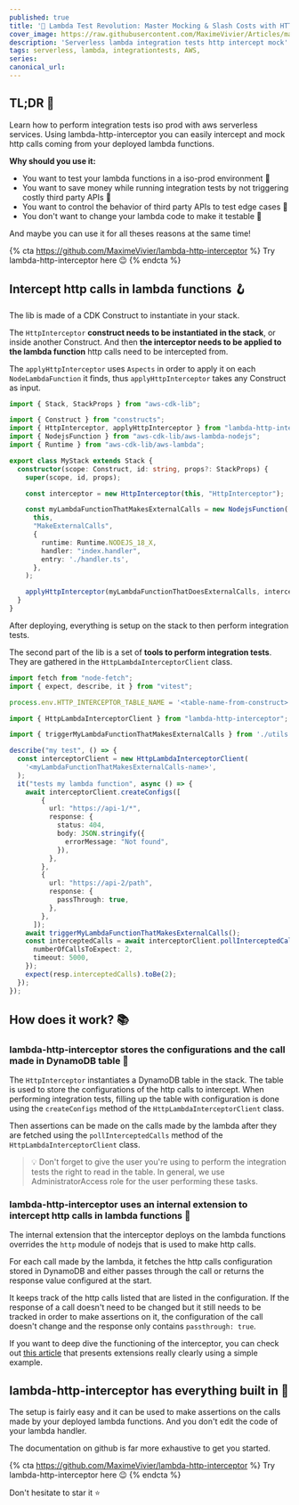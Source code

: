 ```yaml
---
published: true
title: '🚀 Lambda Test Revolution: Master Mocking & Slash Costs with HTTP-Interceptor!'
cover_image: https://raw.githubusercontent.com/MaximeVivier/Articles/master/blog-posts/lambda-http-interceptor/banner.png
description: 'Serverless lambda integration tests http intercept mock'
tags: serverless, lambda, integrationtests, AWS,
series:
canonical_url:
---
```


## TL;DR 📰

Learn how to perform integration tests iso prod with aws serverless services. Using lambda-http-interceptor you can easily intercept and mock http calls coming from your deployed lambda functions.

**Why should you use it:**
- You want to test your lambda functions in a iso-prod environment 🧪
- You want to save money while running integration tests by not triggering costly third party APIs 💸
- You want to control the behavior of third party APIs to test edge cases 🎯
- You don't want to change your lambda code to make it testable 👷

And maybe you can use it for all theses reasons at the same time!

{% cta https://github.com/MaximeVivier/lambda-http-interceptor %} Try lambda-http-interceptor here 😉 {% endcta %}

##  Intercept http calls in lambda functions 🪝

The lib is made of a CDK Construct to instantiate in your stack.

The `HttpInterceptor` **construct needs to be instantiated in the stack**, or inside another Construct. And then **the interceptor needs to be applied to the lambda function** http calls need to be intercepted from.

The `applyHttpInterceptor` uses `Aspects` in order to apply it on each `NodeLambdaFunction` it finds, thus `applyHttpInterceptor` takes any Construct as input.

```ts
import { Stack, StackProps } from "aws-cdk-lib";

import { Construct } from "constructs";
import { HttpInterceptor, applyHttpInterceptor } from "lambda-http-interceptor";
import { NodejsFunction } from "aws-cdk-lib/aws-lambda-nodejs";
import { Runtime } from "aws-cdk-lib/aws-lambda";

export class MyStack extends Stack {
  constructor(scope: Construct, id: string, props?: StackProps) {
    super(scope, id, props);

    const interceptor = new HttpInterceptor(this, "HttpInterceptor");

    const myLambdaFunctionThatMakesExternalCalls = new NodejsFunction(
      this,
      "MakeExternalCalls",
      {
        runtime: Runtime.NODEJS_18_X,
        handler: "index.handler",
        entry: './handler.ts',
      },
    );

    applyHttpInterceptor(myLambdaFunctionThatDoesExternalCalls, interceptor);
  }
}
```

After deploying, everything is setup on the stack to then perform integration tests.

The second part of the lib is a set of **tools to perform integration tests**. They are gathered in the `HttpLambdaInterceptorClient` class.

```typescript
import fetch from "node-fetch";
import { expect, describe, it } from "vitest";

process.env.HTTP_INTERCEPTOR_TABLE_NAME = '<table-name-from-construct>'

import { HttpLambdaInterceptorClient } from "lambda-http-interceptor";

import { triggerMyLambdaFunctionThatMakesExternalCalls } from './utils';

describe("my test", () => {
  const interceptorClient = new HttpLambdaInterceptorClient(
    '<myLambdaFunctionThatMakesExternalCalls-name>',
  );
  it("tests my lambda function", async () => {
    await interceptorClient.createConfigs([
        {
          url: "https://api-1/*",
          response: {
            status: 404,
            body: JSON.stringify({
              errorMessage: "Not found",
            }),
          },
        },
        {
          url: "https://api-2/path",
          response: {
            passThrough: true,
          },
        },
      ]);
    await triggerMyLambdaFunctionThatMakesExternalCalls();
    const interceptedCalls = await interceptorClient.pollInterceptedCalls({
      numberOfCallsToExpect: 2,
      timeout: 5000,
    });
    expect(resp.interceptedCalls).toBe(2);
  });
});
```

## How does it work? 📚

### lambda-http-interceptor stores the configurations and the call made in DynamoDB table 🏪

The `HttpInterceptor` instantiates a DynamoDB table in the stack. The table is used to store the configurations of the http calls to intercept. When performing integration tests, filling up the table with configuration is done using the `createConfigs` method of the `HttpLambdaInterceptorClient` class.

Then assertions can be made on the calls made by the lambda after they are fetched using the `pollInterceptedCalls` method of the `HttpLambdaInterceptorClient` class.

> 💡 Don't forget to give the user you're using to perform the integration tests the right to read in the table. In general, we use AdministratorAccess role for the user performing these tasks.

### lambda-http-interceptor uses an internal extension to intercept http calls in lambda functions 📡

The internal extension that the interceptor deploys on the lambda functions overrides the `http` module of nodejs that is used to make http calls.

For each call made by the lambda, it fetches the http calls configuration stored in DynamoDB and either passes through the call or returns the response value configured at the start.

It keeps track of the http calls listed that are listed in the configuration. If the response of a call doesn't need to be changed but it still needs to be tracked in order to make assertions on it, the configuration of the call doesn't change and the response only contains `passthrough: true`.

If you want to deep dive the functioning of the interceptor, you can check out [this article](https://dev.to/slsbytheodo/power-up-your-serverless-application-with-aws-lambda-extensions-3a31) that presents extensions really clearly using a simple example.

## lambda-http-interceptor has everything built in 💪

The setup is fairly easy and it can be used to make assertions on the calls made by your deployed lambda functions. And you don't edit the code of your lambda handler.

The documentation on github is far more exhaustive to get you started.

{% cta https://github.com/MaximeVivier/lambda-http-interceptor %} Try lambda-http-interceptor here 😉 {% endcta %}

Don't hesitate to star it ⭐️
